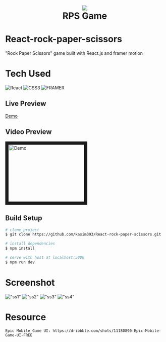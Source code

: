 <div align="center">
      <h1> <img src="https://raw.githubusercontent.com/kasim393/assets/main/RPS%20game/rps_banner.jpg"><br/>RPS Game</h1>
</div>

# React-rock-paper-scissors
"Rock Paper Scissors" game built with React.js and framer motion
# Tech Used
 ![React](https://img.shields.io/badge/react-%2320232a.svg?style=for-the-badge&logo=react&logoColor=%2361DAFB)
 ![CSS3](https://img.shields.io/badge/css3-%231572B6.svg?style=for-the-badge&logo=css3&logoColor=white) 
 ![FRAMER](https://img.shields.io/badge/Framer-a2e?style=for-the-badge&logo=framer) 

## Live Preview
[Demo](https://react-rps.netlify.app/)

## Video Preview

<a href="http://www.youtube.com/watch?feature=player_embedded&v=lr_4OsgATiM
" target="_blank"><img src="http://img.youtube.com/vi/lr_4OsgATiM/0.jpg" 
alt="Demo" width="240" height="180" border="10" /></a>
## Build Setup

``` bash
# clone project
$ git clone https://github.com/kasim393/React-rock-paper-scissors.git

# install dependencies
$ npm install 

# serve with host at localhost:5000
$ npm run dev
```
# Screenshot
!["ss1"](https://raw.githubusercontent.com/kasim393/assets/main/RPS%20game/ss1.png)
!["ss2"](https://raw.githubusercontent.com/kasim393/assets/main/RPS%20game/ss2.png)
!["ss3"](https://raw.githubusercontent.com/kasim393/assets/main/RPS%20game/ss3.png)
!["ss4"](https://raw.githubusercontent.com/kasim393/assets/main/RPS%20game/ss4.png)
# Resource

    Epic Mobile Game UI: https://dribbble.com/shots/11180890-Epic-Mobile-Game-UI-FREE
    
